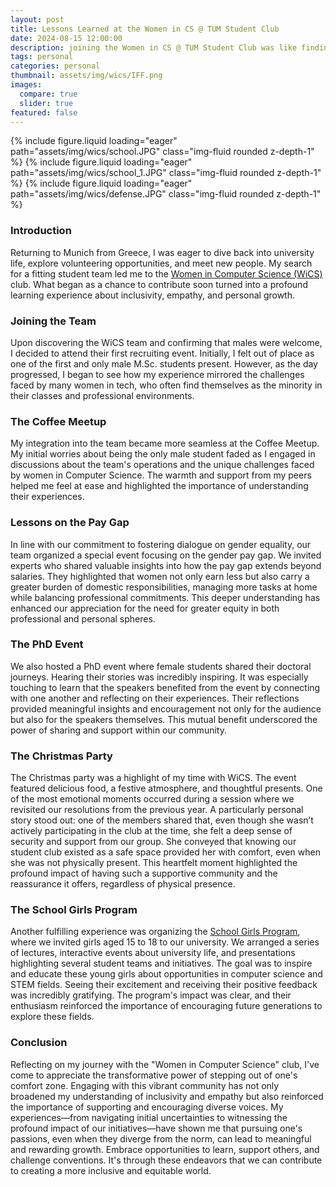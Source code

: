 ```yaml
---
layout: post
title: Lessons Learned at the Women in CS @ TUM Student Club 
date: 2024-08-15 12:00:00
description: joining the Women in CS @ TUM Student Club was like finding a guiding light in a vast, complex landscape. It taught me the value of community and the strength that comes from diverse voices working together
tags: personal
categories: personal
thumbnail: assets/img/wics/IFF.png
images:
  compare: true
  slider: true
featured: false
---
```

<swiper-container keyboard="true" navigation="true" pagination="true" pagination-clickable="true" pagination-dynamic-bullets="true" rewind="true">
  <swiper-slide>{% include figure.liquid loading="eager" path="assets/img/wics/school.JPG" class="img-fluid rounded z-depth-1" %}</swiper-slide>
  <swiper-slide>{% include figure.liquid loading="eager" path="assets/img/wics/school_1.JPG" class="img-fluid rounded z-depth-1" %}</swiper-slide>
  <swiper-slide>{% include figure.liquid loading="eager" path="assets/img/wics/defense.JPG" class="img-fluid rounded z-depth-1" %}</swiper-slide>
</swiper-container>

### Introduction
Returning to Munich from Greece, I was eager to dive back into university life, explore volunteering opportunities, and meet new people. My search for a fitting student team led me to the [Women in Computer Science (WiCS)](https://womenincstum.github.io/) club. What began as a chance to contribute soon turned into a profound learning experience about inclusivity, empathy, and personal growth.

### Joining the Team
Upon discovering the WiCS team and confirming that males were welcome, I decided to attend their first recruiting event. Initially, I felt out of place as one of the first and only male M.Sc. students present. However, as the day progressed, I began to see how my experience mirrored the challenges faced by many women in tech, who often find themselves as the minority in their classes and professional environments.

### The Coffee Meetup
My integration into the team became more seamless at the Coffee Meetup. My initial worries about being the only male student faded as I engaged in discussions about the team's operations and the unique challenges faced by women in Computer Science. The warmth and support from my peers helped me feel at ease and highlighted the importance of understanding their experiences.

### Lessons on the Pay Gap
In line with our commitment to fostering dialogue on gender equality, our team organized a special event focusing on the gender pay gap. We invited experts who shared valuable insights into how the pay gap extends beyond salaries. They highlighted that women not only earn less but also carry a greater burden of domestic responsibilities, managing more tasks at home while balancing professional commitments. This deeper understanding has enhanced our appreciation for the need for greater equity in both professional and personal spheres.

### The PhD Event
We also hosted a PhD event where female students shared their doctoral journeys. Hearing their stories was incredibly inspiring. It was especially touching to learn that the speakers benefited from the event by connecting with one another and reflecting on their experiences. Their reflections provided meaningful insights and encouragement not only for the audience but also for the speakers themselves. This mutual benefit underscored the power of sharing and support within our community.

### The Christmas Party
The Christmas party was a highlight of my time with WiCS. The event featured delicious food, a festive atmosphere, and thoughtful presents. One of the most emotional moments occurred during a session where we revisited our resolutions from the previous year. A particularly personal story stood out: one of the members shared that, even though she wasn’t actively participating in the club at the time, she felt a deep sense of security and support from our group. She conveyed that knowing our student club existed as a safe space provided her with comfort, even when she was not physically present. This heartfelt moment highlighted the profound impact of having such a supportive community and the reassurance it offers, regardless of physical presence.

### The School Girls Program
Another fulfilling experience was organizing the [School Girls Program](https://www.canva.com/design/DAGACwHPyrQ/4DV0gswLLbXMbblPI0UeFw/view?utm_content=DAGACwHPyrQ&utm_campaign=designshare&utm_medium=link&utm_source=editor), where we invited girls aged 15 to 18 to our university. We arranged a series of lectures, interactive events about university life, and presentations highlighting several student teams and initiatives. The goal was to inspire and educate these young girls about opportunities in computer science and STEM fields. Seeing their excitement and receiving their positive feedback was incredibly gratifying. The program's impact was clear, and their enthusiasm reinforced the importance of encouraging future generations to explore these fields.

### Conclusion
Reflecting on my journey with the "Women in Computer Science" club, I've come to appreciate the transformative power of stepping out of one's comfort zone. Engaging with this vibrant community has not only broadened my understanding of inclusivity and empathy but also reinforced the importance of supporting and encouraging diverse voices. My experiences—from navigating initial uncertainties to witnessing the profound impact of our initiatives—have shown me that pursuing one's passions, even when they diverge from the norm, can lead to meaningful and rewarding growth. Embrace opportunities to learn, support others, and challenge conventions. It's through these endeavors that we can contribute to creating a more inclusive and equitable world.
